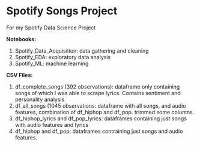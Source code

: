# Spotify Songs Project
For my Spotify Data Science Project

**Notebooks:**
1. Spotify_Data_Acquisition: data gathering and cleaning
2. Spotify_EDA: exploratory data analysis
3. Spotify_ML: machine learning

**CSV Files:**
1. df_complete_songs (392 observations): dataframe only containing songs of which I was able to scrape lyrics. Contains sentiment and    personality analysis
2. df_all_songs (1045 observations: dataframe with all songs, and audio features, combination of df_hiphop and df_pop. trimmed some columns.
3. df_hiphop_lyrics and df_pop_lyrics: dataframes containing just songs with audio features and lyrics
4. df_hiphop and df_pop: dataframes contraining just songs and audio features.
